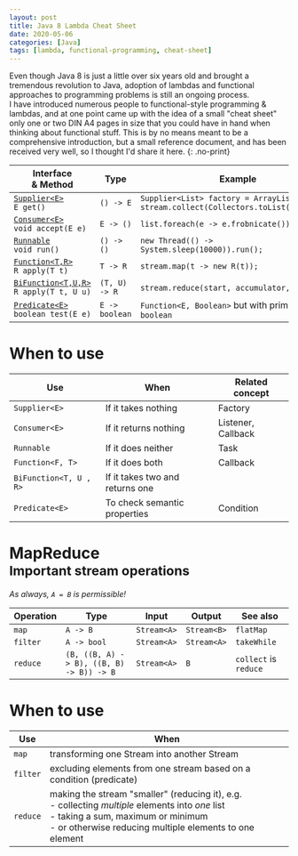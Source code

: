 ```yaml
---
layout: post
title: Java 8 Lambda Cheat Sheet
date: 2020-05-06
categories: [Java]
tags: [lambda, functional-programming, cheat-sheet]
---
```


Even though Java 8 is just a little over six years old and brought a tremendous revolution to Java, 
adoption of lambdas and functional approaches to programming problems is still an ongoing process.  
I have introduced numerous people to functional-style programming & lambdas,
and at one point came up with the idea of a small "cheat sheet" only one or two DIN A4 pages in size that you could have 
in hand when thinking about functional stuff. This is by no means meant to be a comprehensive introduction, 
but a small reference document, and has been received very well, so I thought I'd share it here.
{: .no-print}

Interface<br/>& Method | Type | Example
--------- | --------- | ------------ |
[`Supplier<E>`](https://docs.oracle.com/javase/8/docs/api/java/util/function/Supplier.html) <br/> `E get()`| `() -> E` | `Supplier<List> factory = ArrayList::new;`<br/>`stream.collect(Collectors.toList(factory));`
[`Consumer<E>`](https://docs.oracle.com/javase/8/docs/api/java/util/function/Consumer.html) <br/>`void accept(E e)` | `E -> ()`| `list.foreach(e -> e.frobnicate())`
[`Runnable`](https://docs.oracle.com/javase/8/docs/api/java/lang/Runnable.html) <br/> `void run()`| `() -> ()` | `new Thread(() -> System.sleep(10000)).run();`
[`Function<T,R>`](https://docs.oracle.com/javase/8/docs/api/java/util/function/Function.html)<br/>`R apply(T t)` | `T -> R` | `stream.map(t -> new R(t));`
[`BiFunction<T,U,R>`](https://docs.oracle.com/javase/8/docs/api/java/util/function/BiFunction.html)<br/>`R apply(T t, U u)` | `(T, U) -> R` | `stream.reduce(start, accumulator, merge`)
[`Predicate<E>`](https://docs.oracle.com/javase/8/docs/api/java/util/function/Predicate.html) <br/>`boolean test(E e)`| `E -> boolean` | `Function<E, Boolean>` but with primitive `boolean`

# When to use

Use                    | When                              | Related concept
---------------------- | --------------------------------- | ------------
`Supplier<E>`          | If it takes nothing               | Factory
`Consumer<E>`          | If it returns nothing             | Listener, Callback
`Runnable`             | If it does neither                | Task
`Function<F, T>`       | If it does both                   | Callback
`BiFunction<T, U , R>` | If it takes two and returns one   |
`Predicate<E>`         | To check semantic properties      | Condition

# MapReduce<br/><small>Important stream operations</small>

*As always, `A = B` is permissible!* 

Operation |  Type            | Input       | Output      | See also
----------| ---------------- | ----------- | ----------- | ----
`map`     | `A -> B`         | `Stream<A>` | `Stream<B>` | `flatMap`
`filter`  | `A -> bool`      | `Stream<A>` | `Stream<A>` | `takeWhile`
`reduce`  | `(B, ((B, A) -> B), ((B, B) -> B)) -> B` | `Stream<A>`  | `B`         | `collect` is `reduce`

# When to use

Use      | When
---------| -
`map`    | transforming one Stream into another Stream
`filter` | excluding elements from one stream based on a condition (predicate)
`reduce` | making the stream "smaller" (reducing it), e.g. <br/> - collecting *multiple* elements into *one* list<br/>- taking a sum, maximum or minimum<br/>- or otherwise reducing multiple elements to one element

